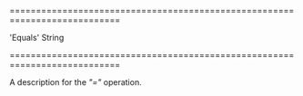 ===========================================================================
<!--default-->'Equals'<!--/default-->
<!--type-->String<!--/type-->
===========================================================================

<!--shortDescription-->
A description for the *"="* operation.
<!--/shortDescription-->

<!--fullDescription-->

<!--/fullDescription-->